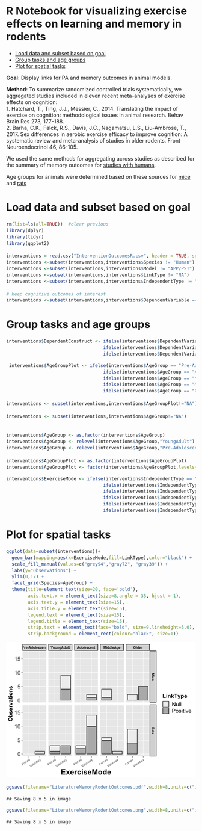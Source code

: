 R Notebook for visualizing exercise effects on learning and memory in rodents
================

-   [Load data and subset based on goal](#load-data-and-subset-based-on-goal)
-   [Group tasks and age groups](#group-tasks-and-age-groups)
-   [Plot for spatial tasks](#plot-for-spatial-tasks)

**Goal**: Display links for PA and memory outcomes in animal models.

**Method**: To summarize randomized controlled trials systematically, we aggregated studies included in eleven recent meta-analyses of exercise effects on cognition: </br> 1. Hatchard, T., Ting, J.J., Messier, C., 2014. Translating the impact of exercise on cognition: methodological issues in animal research. Behav Brain Res 273, 177-188.</br> 2. Barha, C.K., Falck, R.S., Davis, J.C., Nagamatsu, L.S., Liu-Ambrose, T., 2017. Sex differences in aerobic exercise efficacy to improve cognition: A systematic review and meta-analysis of studies in older rodents. Front Neuroendocrinol 46, 86-105. </br>

We used the same methods for aggregating across studies as described for the summary of memory outcomes for [studies with humans](https://github.com/mwvoss/physical-activity-outcomes/blob/master/ExerciseRelationsBar.md). </br>

Age groups for animals were determined based on these sources for [mice](https://www.sciencedirect.com/science/article/pii/S0024320515300527?via%3Dihub) and [rats](https://www.researchgate.net/profile/Pallav_Sengupta2/publication/255716093_The_Laboratory_Rat_Relating_Its_Age_With_Human%27s/links/5608523f08ae8e08c0946154/The-Laboratory-Rat-Relating-Its-Age-With-Humans.pdf) </br>

Load data and subset based on goal
==================================

``` r
rm(list=ls(all=TRUE))  #clear previous
library(dplyr)
library(tidyr)
library(ggplot2)

interventions = read.csv("InterventionOutcomesR.csv", header = TRUE, sep = ",")
interventions <-subset(interventions,interventions$Species != "Human")
interventions <-subset(interventions,interventions$Model != "APP/PS1")
interventions <-subset(interventions,interventions$LinkType != "NA")
interventions <-subset(interventions,interventions$IndependentType != "Rotarod")

# keep cognitive outcomes of interest
interventions <-subset(interventions,interventions$DependentVariable == "Spatial" |interventions$DependentVariable == "SpatialAcquisition" | interventions$DependentVariable == "SpatialProbe")
```

Group tasks and age groups
==========================

``` r
interventions$DependentConstruct <- ifelse(interventions$DependentVariable == "Spatial","Spatial",
                                    ifelse(interventions$DependentVariable == "SpatialAcquisition","Spatial",
                                    ifelse(interventions$DependentVariable == "SpatialProbe","Spatial","Other")))
```

``` r
 interventions$AgeGroupPlot <- ifelse(interventions$AgeGroup == "Pre-Adolescent","Young",
                                    ifelse(interventions$AgeGroup == "Adolescent","Young",
                                    ifelse(interventions$AgeGroup == "YoungAdult","Young",
                                    ifelse(interventions$AgeGroup == "MiddleAge","Older",
                                    ifelse(interventions$AgeGroup == "Older","Older","Other")))))

interventions <- subset(interventions,interventions$AgeGroupPlot!="NA")

interventions <- subset(interventions,interventions$AgeGroup!="NA")


interventions$AgeGroup <- as.factor(interventions$AgeGroup)
interventions$AgeGroup <- relevel(interventions$AgeGroup,"YoungAdult")
interventions$AgeGroup <- relevel(interventions$AgeGroup,"Pre-Adolescent")

interventions$AgeGroupPlot <- as.factor(interventions$AgeGroupPlot)
interventions$AgeGroupPlot <- factor(interventions$AgeGroupPlot,levels=rev(levels(interventions$AgeGroupPlot)))
```

``` r
interventions$ExerciseMode <- ifelse(interventions$IndependentType == "ForcedSwimming","Forced",
                                    ifelse(interventions$IndependentType == "ForcedTreadmill","Forced",
                                    ifelse(interventions$IndependentType == "ForcedWheelRunning","Forced",
                                    ifelse(interventions$IndependentType == "MotorizedWheel","Forced",
                                    ifelse(interventions$IndependentType == "Treadmill","Forced",
                                    ifelse(interventions$IndependentType == "VoluntaryWheelRunning","Voluntary","Other"))))))
```

Plot for spatial tasks
======================

``` r
ggplot(data=subset(interventions))+
  geom_bar(mapping=aes(x=ExerciseMode,fill=LinkType),color="black") +
  scale_fill_manual(values=c("grey94","gray72", "gray39")) +
  labs(y="Observations") +
  ylim(0,17) +
  facet_grid(Species~AgeGroup) +
  theme(title=element_text(size=20, face='bold'),
        axis.text.x = element_text(size=8,angle = 35, hjust = 1),
        axis.text.y = element_text(size=15),
        axis.title.y = element_text(size=15),
        legend.text = element_text(size=15),
        legend.title = element_text(size=15),
        strip.text = element_text(face="bold", size=9,lineheight=5.0), 
        strip.background = element_rect(colour="black", size=1))
```

![](ExerciseRelationsInAnimalsBar_files/figure-markdown_github/unnamed-chunk-5-1.png)

``` r
ggsave(filename="LiteratureMemoryRodentOutcomes.pdf",width=8,units=c("in"),dpi=300)
```

    ## Saving 8 x 5 in image

``` r
ggsave(filename="LiteratureMemoryRodentOutcomes.png",width=8,units=c("in"),dpi=300)
```

    ## Saving 8 x 5 in image

